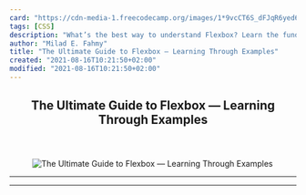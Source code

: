 ```yaml
---
card: "https://cdn-media-1.freecodecamp.org/images/1*9vcCT6S_dFJqR6yed6Vmqw.png"
tags: [CSS]
description: "What’s the best way to understand Flexbox? Learn the fundamen"
author: "Milad E. Fahmy"
title: "The Ultimate Guide to Flexbox — Learning Through Examples"
created: "2021-08-16T10:21:50+02:00"
modified: "2021-08-16T10:21:50+02:00"
---
```

<div class="site-wrapper">
<main id="site-main" class="site-main outer">
<div class="inner">
<article class="post-full post tag-css tag-flexbox tag-design tag-ui tag-web-development ">
<header class="post-full-header">
<h1 class="post-full-title">The Ultimate Guide to Flexbox — Learning Through Examples</h1>
</header>
<figure class="post-full-image">
<picture>
<source media="(max-width: 700px)" sizes="1px" srcset="data:image/gif;base64,R0lGODlhAQABAIAAAAAAAP///yH5BAEAAAAALAAAAAABAAEAAAIBRAA7 1w">
<source media="(min-width: 701px)" sizes="(max-width: 800px) 400px,
(max-width: 1170px) 700px,
1400px" srcset="https://cdn-media-1.freecodecamp.org/images/1*9vcCT6S_dFJqR6yed6Vmqw.png 300w,
https://cdn-media-1.freecodecamp.org/images/1*9vcCT6S_dFJqR6yed6Vmqw.png 600w,
https://cdn-media-1.freecodecamp.org/images/1*9vcCT6S_dFJqR6yed6Vmqw.png 1000w,
https://cdn-media-1.freecodecamp.org/images/1*9vcCT6S_dFJqR6yed6Vmqw.png 2000w">
<img onerror="this.style.display='none'" src="https://cdn-media-1.freecodecamp.org/images/1*9vcCT6S_dFJqR6yed6Vmqw.png" alt="The Ultimate Guide to Flexbox — Learning Through Examples">
</picture>
</figure>
<section class="post-full-content">
<div class="post-content">
</div>
<hr>
<hr>
</section>
</article>
</div>
</main>
</div>
<!-- Google Tag Manager (noscript) -->
<!-- End Google Tag Manager (noscript) -->
